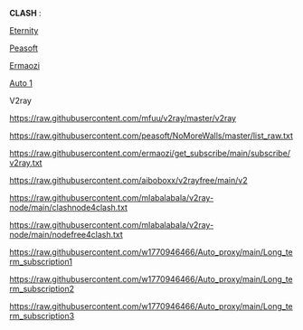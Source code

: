 **CLASH** :

[Eternity](https://raw.githubusercontent.com/mahdibland/ShadowsocksAggregator/master/Eternity.yml)

[Peasoft](https://raw.githubusercontent.com/peasoft/NoMoreWalls/master/list.yml)

[Ermaozi](https://raw.githubusercontent.com/ermaozi/get_subscribe/main/subscribe/clash.yml)

[Auto 1](https://raw.githubusercontent.com/w1770946466/Auto_proxy/main/Long_term_subscription1.yaml)

V2ray


https://raw.githubusercontent.com/mfuu/v2ray/master/v2ray

https://raw.githubusercontent.com/peasoft/NoMoreWalls/master/list_raw.txt

https://raw.githubusercontent.com/ermaozi/get_subscribe/main/subscribe/v2ray.txt

https://raw.githubusercontent.com/aiboboxx/v2rayfree/main/v2

https://raw.githubusercontent.com/mlabalabala/v2ray-node/main/clashnode4clash.txt

https://raw.githubusercontent.com/mlabalabala/v2ray-node/main/nodefree4clash.txt

https://raw.githubusercontent.com/w1770946466/Auto_proxy/main/Long_term_subscription1

https://raw.githubusercontent.com/w1770946466/Auto_proxy/main/Long_term_subscription2

https://raw.githubusercontent.com/w1770946466/Auto_proxy/main/Long_term_subscription3


